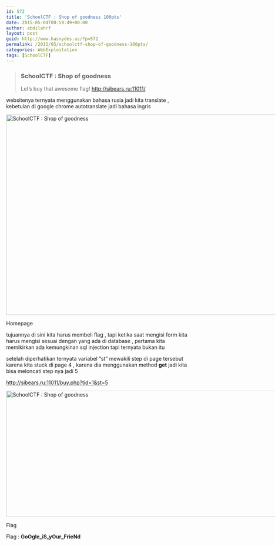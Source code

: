 ```yaml
---
id: 572
title: 'SchoolCTF : Shop of goodness 100pts'
date: 2015-05-04T00:59:49+00:00
author: abdilahrf
layout: post
guid: http://www.hasnydes.us/?p=572
permalink: /2015/05/schoolctf-shop-of-goodness-100pts/
categories: WebExploitation
tags: [SchoolCTF]
---
```

> ### SchoolCTF : Shop of goodness
> 
> Let&#8217;s buy that awesome flag! http://sibears.ru:11011/

<!--more-->

websitenya ternyata menggunakan bahasa rusia jadi kita translate , kebetulan di google chrome autotranslate jadi bahasa ingris

<div id="attachment_573" style="width: 1009px" class="wp-caption aligncenter">
  <a href="http://abdilahrf.me/images/2015/05/home.png"><img class="size-full wp-image-573" src="http://abdilahrf.me/images/2015/05/home.png" alt="SchoolCTF : Shop of goodness" width="999" height="545" /></a>
  
  <p class="wp-caption-text">
    Homepage
  </p>
</div>

tujuannya di sini kita harus membeli flag , tapi ketika saat mengisi form kita harus mengisi sesuai dengan yang ada di database , pertama kita memikirkan ada kemungkinan sql injection tapi ternyata bukan itu

setelah diperhatikan ternyata variabel &#8220;st&#8221; mewakili step di page tersebut karena kita stuck di page 4 , karena dia menggunakan method **get** jadi kita bisa meloncati step nya jadi 5

http://sibears.ru:11011/buy.php?tid=1&st=5

<div id="attachment_574" style="width: 1007px" class="wp-caption aligncenter">
  <a href="http://abdilahrf.me/images/2015/05/flag5.png"><img class="size-full wp-image-574" src="http://abdilahrf.me/images/2015/05/flag5.png" alt="SchoolCTF : Shop of goodness" width="997" height="343" /></a>
  
  <p class="wp-caption-text">
    Flag
  </p>
</div>

Flag : **GoOgle\_iS\_yOur_FrieNd**